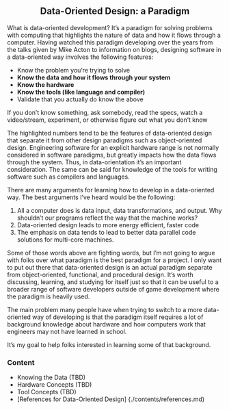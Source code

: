 ## <center>Data-Oriented Design: a Paradigm</center>

What is data-oriented development? It’s a paradigm for solving problems with computing that highlights the nature of data and how it flows through a computer. Having watched this paradigm developing over the years from the talks given by Mike Acton to information on blogs, designing software in a data-oriented way involves the following features:

- Know the problem you’re trying to solve
- **Know the data and how it flows through your system**
- **Know the hardware**
- **Know the tools (like language and compiler)**
- Validate that you actually do know the above

If you don’t know something, ask somebody, read the specs, watch a video/stream, experiment, or otherwise figure out what you don’t know

The highlighted numbers tend to be the features of data-oriented design that separate it from other design paradigms such as object-oriented design. Engineering software for an explicit hardware range is not normally considered in software paradigms, but greatly impacts how the data flows through the system. Thus, in data-orientation it’s an important consideration. The same can be said for knowledge of the tools for writing software such as compilers and languages.

There are many arguments for learning how to develop in a data-oriented way. The best arguments I’ve heard would be the following:

1. All a computer does is data input, data transformations, and output. Why shouldn’t our programs reflect the way that the machine works?
2. Data-oriented design leads to more energy efficient, faster code
3. The emphasis on data tends to lead to better data parallel code solutions for multi-core machines.

Some of those words above are fighting words, but I’m not going to argue with folks over what paradigm is the best paradigm for a project. I only want to put out there that data-oriented design is an actual paradigm separate from object-oriented, functional, and procedural design. It’s worth discussing, learning, and studying for itself just so that it can be useful to a broader range of software developers outside of game development where the paradigm is heavily used.

The main problem many people have when trying to switch to a more data-oriented way of developing is that the paradigm itself requires a lot of background knowledge about hardware and how computers work that engineers may not have learned in school. 

It’s my goal to help folks interested in learning some of that background. 

### Content

- Knowing the Data (TBD)
- Hardware Concepts (TBD)
- Tool Concepts (TBD)
- [References for Data-Oriented Design] {./contents/references.md)
